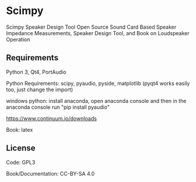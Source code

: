# Scimpy
Scimpy Speaker Design Tool
Open Source Sound Card Based Speaker Impedance Measurements, Speaker Design Tool, and Book on Loudspeaker Operation

## Requirements
Python 3, Qt4, PortAudio

Python Requirements: scipy, pyaudio, pyside, matplotlib (pyqt4 works easily too, just change the import)

windows python: install anaconda, open anaconda console and then in the anaconda console run "pip install pyaudio"

https://www.continuum.io/downloads

Book: latex

## License
Code: GPL3

Book/Documentation: CC-BY-SA 4.0
